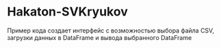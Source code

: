 # Hakaton-SVKryukov
Пример кода создает интерфейс с возможностью выбора файла CSV, загрузки данных в DataFrame и вывода выбранного DataFrame
